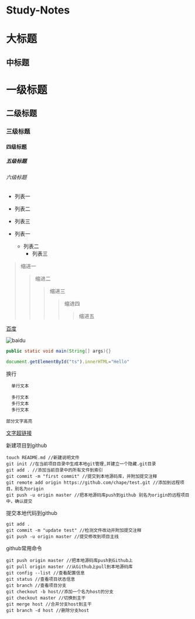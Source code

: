 # Study-Notes

大标题
====

中标题
-------

# 一级标题
## 二级标题
### 三级标题
#### 四级标题
##### 五级标题
###### 六级标题

* 列表一
* 列表二
* 列表三

* 列表一
    * 列表二
      	* 列表三

>缩进一
>>缩进二
>>>缩进三
>>>>缩进四
>>>>>缩进五

[百度](http://baidu.com)

![baidu](http://www.baidu.com/img/bdlogo.gif "百度logo")  

```java
public static void main(String[] args){}
```

```javascript
document.getElementById("ts").innerHTML="Hello"
```

换行
<br>

      单行文本

      多行文本
      多行文本
      多行文本

``部分文字高亮``

[文字超链接](https://www.cnblogs.com/shiy/p/6526868.html"鼠标悬停显示")


新建项目到github
```
touch README.md //新建说明文件
git init //在当前项目目录中生成本地git管理,并建立一个隐藏.git目录
git add . //添加当前目录中的所有文件到索引
git commit -m "first commit" //提交到本地源码库，并附加提交注释
git remote add origin https://github.com/chape/test.git //添加到远程项目，别名为origin
git push -u origin master //把本地源码库push到github 别名为origin的远程项目中，确认提交
```

提交本地代码到github
```
git add .
git commit -m "update test" //检测文件改动并附加提交注释
git push -u origin master //提交修改到项目主线
```

github常用命令
```
git push origin master //把本地源码库push到Github上
git pull origin master //从Github上pull到本地源码库
git config --list //查看配置信息
git status //查看项目状态信息
git branch //查看项目分支
git checkout -b host//添加一个名为host的分支
git checkout master //切换到主干
git merge host //合并分支host到主干
git branch -d host //删除分支host
```
